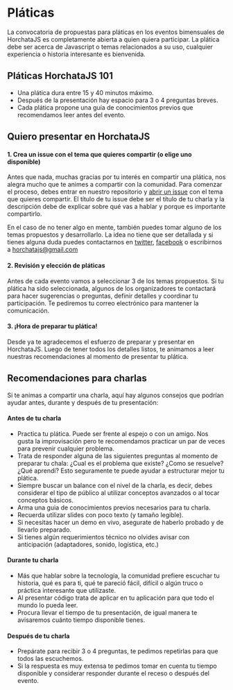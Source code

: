 # Pláticas

La convocatoria de propuestas para pláticas en los eventos bimensuales de HorchataJS es completamente abierta a quien quiera participar. La plática debe ser acerca de Javascript o temas relacionados a su uso, cualquier experiencia o historia interesante es bienvenida.

## Pláticas HorchataJS 101
- Una plática dura entre 15 y 40 minutos máximo.
- Después de la presentación hay espacio para 3 o 4 preguntas breves.
- Cada plática propone una guía de conocimientos previos que recomendamos leer antes del evento.

## Quiero presentar en HorchataJS

#### 1. Crea un issue con el tema que quieres compartir (o elige uno disponible)

Antes que nada, muchas gracias por tu interés en compartir una plática, nos alegra mucho que te animes a compartir con la comunidad. Para comenzar el proceso, debes entrar en nuestro repositorio y [abrir un issue](https://github.com/HorchataJS/platicas/issues/new) con el tema que quieres compartir. El título de tu issue debe ser el título de tu charla y la descripción debe de explicar sobre qué vas a hablar y porque es importante compartirlo.

En el caso de no tener algo en mente, también puedes tomar alguno de los temas propuestos y desarrollarlo. La idea no tiene que ser detallada y si tienes alguna duda puedes contactarnos en [twitter](https://twitter.com/HorchataJS), [facebook](https://www.facebook.com/horchatajs/) o escribirnos a horchatajs@gmail.com

#### 2. Revisión y elección de pláticas

Antes de cada evento vamos a seleccionar 3 de los temas propuestos. Si tu plática ha sido seleccionada, algunos de los organizadores te contactará para hacer sugerencias o preguntas, definir detalles y coordinar tu participación. Te pediremos tu correo electrónico para mantener la comunicación.

#### 3. ¡Hora de preparar tu plática!
Desde ya te agradecemos el esfuerzo de preparar y presentar en HorchataJS. Luego de tener todos los detalles listos, te animamos a leer nuestras recomendaciones al momento de presentar tu plática.

## Recomendaciones para charlas 
Si te animas a compartir una charla, aquí hay algunos consejos que podrían ayudar antes, durante y después de tu presentación:

#### Antes de tu charla
- Practica tu plática. Puede ser frente al espejo o con un amigo. Nos gusta la improvisación pero te recomendamos practicar un par de veces para prevenir cualquier problema.
- Trata de responder alguna de las siguientes preguntas al momento de preparar tu chala: ¿Cual es el problema que existe? ¿Como se resuelve? ¿Qué aprendí? Esto seguramente te puede ayudar a estructurar mejor tu plática.
- Siempre buscar un balance con el nivel de la charla, es decir, debes considerar el tipo de público al utilizar conceptos avanzados o al tocar conceptos básicos.
- Arma una guia de conocimientos previos necesarios para tu charla.
- Recuerda utilizar slides con poco texto (y tamaño legible).
- Si necesitas hacer un demo en vivo, asegurate de haberlo probado y de llevarlo preparado.
- Si tienes algún requerimientos técnico no olvides avisar con anticipación (adaptadores, sonido, logística, etc.)

#### Durante tu charla
- Más que hablar sobre la tecnología, la comunidad prefiere escuchar tu historia, qué es para ti, qué te pareció fácil, difícil o algún truco o práctica interesante que utilizaste.
- Al presentar código trata de aplicar en tu aplicación para que todo el mundo lo pueda leer.
- Procura llevar el tiempo de tu presentación, de igual manera te avisaremos cuánto tiempo disponible tienes.

#### Después de tu charla

- Prepárate para recibir 3 o 4 preguntas, te pedimos repetirlas para que todos las escuchemos.
- Si la respuesta es muy extensa te pedimos tomar en cuenta tu tiempo disponible y considerar responder durante el receso o después del evento.


